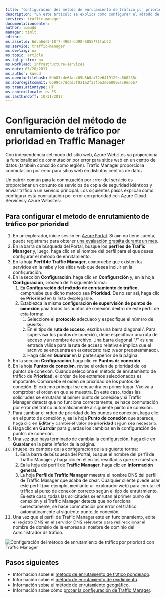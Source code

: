 ```yaml
---
title: "Configuración del método de enrutamiento de tráfico por prioridad con Azure Traffic Manager | Microsoft Docs"
description: "En este artículo se explica cómo configurar el método de enrutamiento de tráfico por prioridad en Traffic Manager"
services: traffic-manager
documentationcenter: 
author: kumudd
manager: timlt
editor: 
ms.assetid: 6dca6de1-18f7-4962-bd98-6055771fab22
ms.service: traffic-manager
ms.devlang: na
ms.topic: article
ms.tgt_pltfrm: na
ms.workload: infrastructure-services
ms.date: 03/20/2017
ms.author: kumud
ms.openlocfilehash: 0db83cde6facc89b8b8aa72e6419129ec868235c
ms.sourcegitcommit: 6699c77dcbd5f8a1a2f21fba3d0a0005ac9ed6b7
ms.translationtype: HT
ms.contentlocale: es-ES
ms.lasthandoff: 10/11/2017
---
```

# <a name="configure-priority-traffic-routing-method-in-traffic-manager"></a>Configuración del método de enrutamiento de tráfico por prioridad en Traffic Manager

Con independencia del modo del sitio web, Azure Websites ya proporciona la funcionalidad de conmutación por error para sitios web en un centro de datos (también conocido como región). Traffic Manager proporciona conmutación por error para sitios web en distintos centros de datos.

Un patrón común para la conmutación por error del servicio es proporcionar un conjunto de servicios de copia de seguridad idénticos y enviar tráfico a un servicio principal. Los siguientes pasos explican cómo configurar esta conmutación por error con prioridad con Azure Cloud Services y Azure Websites:

## <a name="to-configure-the-priority-traffic-routing-method"></a>Para configurar el método de enrutamiento de tráfico por prioridad

1. En un explorador, inicie sesión en [Azure Portal](http://portal.azure.com). Si aún no tiene cuenta, puede registrarse para obtener [una evaluación gratuita durante un mes](https://azure.microsoft.com/free/). 
2. En la barra de búsqueda del Portal, busque los **perfiles de Traffic Manager** y, luego, haga clic en el nombre del perfil para el que desea configurar el método de enrutamiento.
3. En la hoja **Perfil de Traffic Manager**, compruebe que existen los servicios en la nube y los sitios web que desea incluir en la configuración.
4. En la sección **Configuración**, haga clic en **Configuración** y, en la hoja **Configuración**, proceda de la siguiente forma:
    1. En **Configuración del método de enrutamiento de tráfico**, compruebe que dicho método sea **Prioridad**. De no ser así, haga clic en **Prioridad** en la lista desplegable.
    2. Establezca la misma **configuración de supervisión de puntos de conexión** para todos los puntos de conexión dentro de este perfil de esta forma:
        1. Seleccione el **protocolo** adecuado y especifique el número de **puerto**. 
        2. En el tipo de **ruta de acceso**, escriba una barra diagonal */*. Para supervisar los puntos de conexión, debe especificar una ruta de acceso y un nombre de archivo. Una barra diagonal "/" es una entrada válida para la ruta de acceso relativa e implica que el archivo se encuentra en el directorio raíz (valor predeterminado).
        3. Haga clic en **Guardar** en la parte superior de la página.
5. En la sección **Configuración**, haga clic en **Puntos de conexión**.
6. En la hoja **Puntos de conexión**, revise el orden de prioridad de los puntos de conexión. Cuando selecciona el método de enrutamiento de tráfico de **Prioridad**, el orden de los extremos seleccionados es importante. Compruebe el orden de prioridad de los puntos de conexión.  El extremo principal se encuentra en primer lugar. Vuelva a comprobar el orden en que se muestra. En este caso, todas las solicitudes se enrutarán al primer punto de conexión y si Traffic Manager detecta que no funciona correctamente, se hace conmutación por error del tráfico automáticamente al siguiente punto de conexión. 
7. Para cambiar el orden de prioridad de los puntos de conexión, haga clic en el punto de conexión y, en la hoja **Punto de conexión** que aparece, haga clic en **Editar** y cambie el valor de **prioridad** según sea necesario. 
8. Haga clic en **Guardar** para guardas los cambios en la configuración de puntos de conexión.
9. Una vez que haya terminado de cambiar la configuración, haga clic en **Guardar** en la parte inferior de la página.
10. Pruebe los cambios de la configuración de la siguiente forma:
    1.  En la barra de búsqueda del Portal, busque el nombre del perfil de Traffic Manager y haga clic en él en los resultados que se muestran.
    2.  En la hoja del perfil de **Traffic Manager**, haga clic en **Información general**.
    3.  La hoja **Perfil de Traffic Manager** muestra el nombre DNS del perfil de Traffic Manager que acaba de crear. Cualquier cliente puede usar este perfil (por ejemplo, mediante un explorador web) para enrutar el tráfico al punto de conexión correcto según el tipo de enrutamiento. En este caso, todas las solicitudes se enrutan al primer punto de conexión y si Traffic Manager detecta que no funciona correctamente, se hace conmutación por error del tráfico automáticamente al siguiente punto de conexión.
11. Una vez que el perfil de Traffic Manager esté en funcionamiento, edite el registro DNS en el servidor DNS relevante para redireccionar el nombre de dominio de la empresa al nombre de dominio del Administrador de tráfico.

![Configuración del método de enrutamiento de tráfico por prioridad con Traffic Manager][1]

## <a name="next-steps"></a>Pasos siguientes


- Información sobre el [método de enrutamiento de tráfico ponderado](traffic-manager-configure-weighted-routing-method.md).
- Información sobre el [método de enrutamiento de rendimiento](traffic-manager-configure-performance-routing-method.md).
- Información sobre el [método de enrutamiento geográfico](traffic-manager-configure-geographic-routing-method.md).
- Información sobre cómo [probar la configuración de Traffic Manager](traffic-manager-testing-settings.md).

<!--Image references-->
[1]: ./media/traffic-manager-priority-routing-method/traffic-manager-priority-routing-method.png
